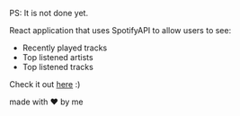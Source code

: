 PS: It is not done yet.

React application that uses SpotifyAPI to allow users to see:
 - Recently played tracks
 - Top listened artists
 - Top listened tracks

Check it out [here](https://arthurwerle.github.io/Spotistics/) :)

made with :heart: by me
